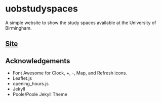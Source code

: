 # uobstudyspaces
A simple website to show the study spaces available at the University of Birmingham.

## [Site](https://www.uobstudy.space?utm_source=github&utm_medium=readme&utm_campaign=github_repo)

## Acknowledgements

- Font Awesome for Clock, +, -, Map, and Refresh icons.
- Leaflet.js
- opening_hours.js
- Jekyll
- Poole/Poole Jekyll Theme
